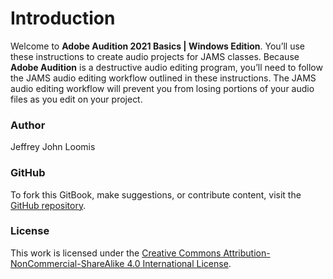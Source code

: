 # Introduction

Welcome to **Adobe Audition 2021 Basics \| Windows Edition**. You’ll use these instructions to create audio projects for JAMS classes. Because **Adobe Audition** is a destructive audio editing program, you’ll need to follow the JAMS audio editing workflow outlined in these instructions. The JAMS audio editing workflow will prevent you from losing portions of your audio files as you edit on your project.

### Author

Jeffrey John Loomis

### GitHub

To fork this GitBook, make suggestions, or contribute content, visit the [GitHub repository](https://github.com/jjloomis/adobe-audition-basics-lab-edition-windows). 

### License

This work is licensed under the [Creative Commons Attribution-NonCommercial-ShareAlike 4.0 International License](https://creativecommons.org/licenses/by-nc-sa/4.0/).


